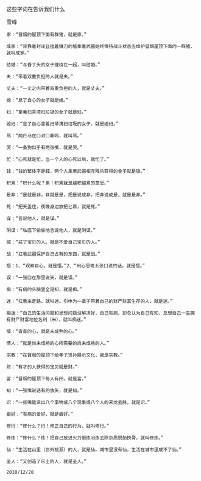 这些字词在告诉我们什么

雪峰


    家：“冒烟的屋顶下面有群猪，就是家。”

    成家：“背靠着封闭且挂着镰刀的墙拿着武器始终保持战斗状态去维护冒烟屋顶下面的一群猪，就叫成家。”

    结婚：“与昏了头的女子缠绕在一起，叫结婚。”

    夫：“带着双重负担的人就是夫。”

    丈夫：“一丈之内带着双重负担的人，就是丈夫。”

    媳：“息了自心的女子就是媳。”

    妇：“拿着扫帚清扫垃圾的女子就是妇。”

    媳妇：“息了自心拿着扫帚清扫垃圾的女子，就是媳妇。”

    骂：“两匹马在口对口嘶鸣，就叫骂。”

    哭：“一条狗似乎有两张嘴，就是哭。”

    忙：“心死就是忙，当一个人的心死以后，就忙了。”

    钱：“钱的繁体字是錢，两个人拿着武器相互残杀获得的金子就是钱。”

    积累：“积什么呢？累！积累就是越积越累的意思。”

    是非：“是就是非，非就是是，把是说成非，把非说成是，就是是非。”

    死：“把天盖住，夜晚身边放把匕首，就是死。”

    谋：“言说他人，就是谋。”

    阴谋：“私底下偷偷地言说他人，就是阴谋。”

    贼：“戒了宝贝的人。就是不爱自己宝贝的人。”

    战：“扛着武器保护自己占有的东西，就是战。”

    悟：1、“观察自心，就是悟。”2、“用心思考五张口说的话，就是悟。”

    误：“一张口在那里说天，就是误。”

    痴：“有病的头脑里全是知，就是痴。”

    迷：“扛着米走路，就叫迷。引申为一辈子带着自己的财产财富生存的人，就是迷。”

    痴迷：“自己的生活问题和思想问题没解决好，自己有病，却总认为自己有知，总想自己一生拥有财产财富地位名利（米），就叫痴迷。”

    情：“青青的心，就是未成熟的心。”

    情人：“就是尚未成熟的心所需要的尚未成熟的人。”

    宗教：“在冒烟的屋顶下给孝子贤孙展示文化，就是宗教。”

    财：“有才的人获得的宝贝就是财。”

    富：“冒烟的屋顶下每人有田，就是富。”

    知：“一张嘴说话有的放矢，就是知。”

    识：“一张嘴能说出八个事物或八个现象或八个人的来龙去脉，就是识。”

    癖好：“有病的爱好，就是癖好。”

    修行：“修什么？行！修正自己的行为，就叫修行。”

    修炼：“修什么？炼！把自己放进火力锻炼冶炼去除杂质脱胎换骨，就叫修炼。”

    仙：“生活在山里（世外桃源）的人，就是仙。城市里没有仙，生活在城市里成不了仙。”

    圣人：“又创造了乐土的人，就是圣人。”

    2010/12/28



